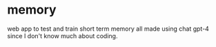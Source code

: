 # memory
web app to test and train short term memory
all made using chat gpt-4 since I don't know much about coding.
